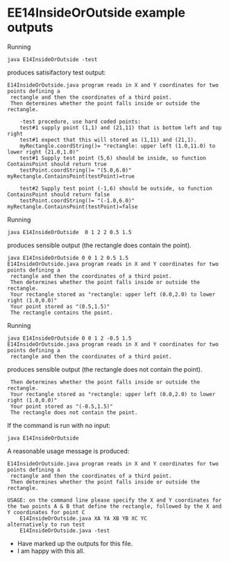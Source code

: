 EE14InsideOrOutside example outputs
===================================
Running
```
java E14InsideOrOutside -test
```
produces satisifactory test output:
```
E14InsideOrOutside.java program reads in X and Y coordinates for two points defining a
 rectangle and then the coordinates of a third point.
 Then determines whether the point falls inside or outside the rectangle.

	-test procedure, use hard coded points: 
	test#1 supply point (1,1) and (21,11) that is bottom left and top right
	test#1 expect that this will stored as (1,11) and (21,1).
	myRectangle.coordString()= "rectangle: upper left (1.0,11.0) to lower right (21.0,1.0)"
	test#1 Supply test point (5,6) should be inside, so function ContainsPoint should return true
	testPoint.coordString()= "(5.0,6.0)"	myRectangle.ContainsPoint(testPoint)=true

	test#2 Supply test point (-1,6) should be outside, so function ContainsPoint should return false
	testPoint.coordString()= "(-1.0,6.0)"	myRectangle.ContainsPoint(testPoint)=false
```

Running
```
java E14InsideOrOutside  0 1 2 2 0.5 1.5
```
produces sensible output (the rectangle does contain the point).
```
java E14InsideOrOutside 0 0 1 2 0.5 1.5
E14InsideOrOutside.java program reads in X and Y coordinates for two points defining a
 rectangle and then the coordinates of a third point.
 Then determines whether the point falls inside or outside the rectangle.
 Your rectangle stored as "rectangle: upper left (0.0,2.0) to lower right (1.0,0.0)"
 Your point stored as "(0.5,1.5)"
 The rectangle contains the point.
```

Running
```
java E14InsideOrOutside 0 0 1 2 -0.5 1.5
E14InsideOrOutside.java program reads in X and Y coordinates for two points defining a
 rectangle and then the coordinates of a third point.
```
produces sensible output (the rectangle does not contain the point).
```
 Then determines whether the point falls inside or outside the rectangle.
 Your rectangle stored as "rectangle: upper left (0.0,2.0) to lower right (1.0,0.0)"
 Your point stored as "(-0.5,1.5)"
 The rectangle does not contain the point.
```

If the command is run with no input:
```
java E14InsideOrOutside
```
A reasonable usage message is produced:
```
E14InsideOrOutside.java program reads in X and Y coordinates for two points defining a
 rectangle and then the coordinates of a third point.
 Then determines whether the point falls inside or outside the rectangle.

USAGE: on the command line please specify the X and Y coordinates for the two points A & B that define the rectangle, followed by the X and Y coordinates for point C
	E14InsideOrOutside.java XA YA XB YB XC YC
alternatively to run test
	E14InsideOrOutside.java -test
```
* Have marked up the outputs for this file.
* I am happy with this all.
